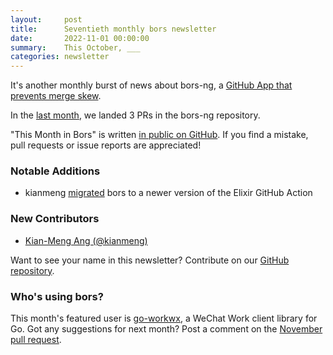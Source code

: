 ```yaml
---
layout:     post
title:      Seventieth monthly bors newsletter
date:       2022-11-01 00:00:00
summary:    This October, ___
categories: newsletter
---
```


It's another monthly burst of news about bors-ng, a [GitHub App that prevents merge skew](https://blog.aviator.co/what-is-bors/).

In the [last month](https://github.com/bors-ng/bors-ng/pulls?q=is%3Apr+is%3Amerged+closed%3A2022-10-01..2022-10-31),
we landed 3 PRs in the bors-ng repository.

"This Month in Bors" is written [in public on GitHub][GitHub for TMiB].
If you find a mistake, pull requests or issue reports are appreciated!

[GitHub for TMiB]: https://github.com/bors-ng/bors-ng.github.io


### Notable Additions

* kianmeng [migrated](https://github.com/bors-ng/bors-ng/pull/1552) bors to a newer version of the Elixir GitHub Action


### New Contributors

* [Kian-Meng Ang (@kianmeng)](https://github.com/kianmeng)

Want to see your name in this newsletter? Contribute on our [GitHub repository](https://github.com/bors-ng/bors-ng).


### Who's using bors?

This month's featured user is [go-workwx](https://github.com/xen0n/go-workwx), a WeChat Work client library for Go.
Got any suggestions for next month?
Post a comment on the [November pull request](https://github.com/bors-ng/bors-ng.github.io/pull/183).
